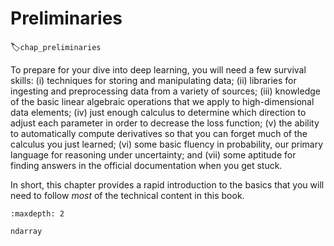 #  Preliminaries
:label:`chap_preliminaries`

To prepare for your dive into deep learning,
you will need a few survival skills:
(i) techniques for storing and manipulating data;
(ii) libraries for ingesting
and preprocessing data from a variety of sources;
(iii) knowledge of the basic linear algebraic operations
that we apply to high-dimensional data elements;
(iv) just enough calculus to determine
which direction to adjust each parameter
in order to decrease the loss function;
(v) the ability to automatically compute derivatives
so that you can forget much of
the calculus you just learned;
(vi) some basic fluency in probability,
our primary language for reasoning under uncertainty;
and (vii) some aptitude for finding answers
in the official documentation when you get stuck.

In short, this chapter provides a rapid introduction
to the basics that you will need to follow
*most* of the technical content in this book.

```toc
:maxdepth: 2

ndarray
```

